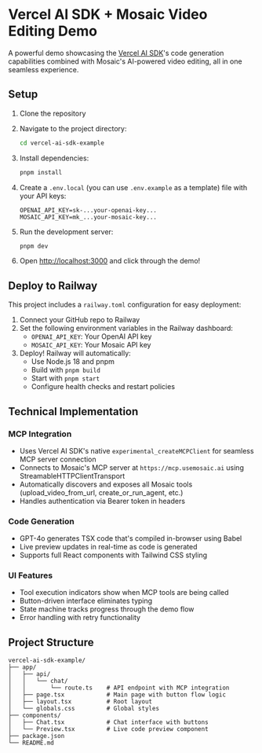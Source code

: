 # Vercel AI SDK + Mosaic Video Editing Demo

A powerful demo showcasing the [Vercel AI SDK](https://ai-sdk.dev/)'s code generation capabilities combined with Mosaic's AI-powered video editing, all in one seamless experience.

## Setup

1. Clone the repository
2. Navigate to the project directory:
   ```bash
   cd vercel-ai-sdk-example
   ```

3. Install dependencies:
   ```bash
   pnpm install
   ```

4. Create a `.env.local` (you can use `.env.example` as a template) file with your API keys:
   ```env
   OPENAI_API_KEY=sk-...your-openai-key...
   MOSAIC_API_KEY=mk_...your-mosaic-key...
   ```

5. Run the development server:
   ```bash
   pnpm dev
   ```

6. Open [http://localhost:3000](http://localhost:3000) and click through the demo!

## Deploy to Railway

This project includes a `railway.toml` configuration for easy deployment:

1. Connect your GitHub repo to Railway
2. Set the following environment variables in the Railway dashboard:
   - `OPENAI_API_KEY`: Your OpenAI API key
   - `MOSAIC_API_KEY`: Your Mosaic API key  
3. Deploy! Railway will automatically:
   - Use Node.js 18 and pnpm
   - Build with `pnpm build`
   - Start with `pnpm start`
   - Configure health checks and restart policies

## Technical Implementation

### MCP Integration
- Uses Vercel AI SDK's native `experimental_createMCPClient` for seamless MCP server connection
- Connects to Mosaic's MCP server at `https://mcp.usemosaic.ai` using StreamableHTTPClientTransport
- Automatically discovers and exposes all Mosaic tools (upload_video_from_url, create_or_run_agent, etc.)
- Handles authentication via Bearer token in headers

### Code Generation
- GPT-4o generates TSX code that's compiled in-browser using Babel
- Live preview updates in real-time as code is generated
- Supports full React components with Tailwind CSS styling

### UI Features
- Tool execution indicators show when MCP tools are being called
- Button-driven interface eliminates typing
- State machine tracks progress through the demo flow
- Error handling with retry functionality

## Project Structure

```
vercel-ai-sdk-example/
├── app/
│   ├── api/
│   │   └── chat/
│   │       └── route.ts    # API endpoint with MCP integration
│   ├── page.tsx            # Main page with button flow logic
│   ├── layout.tsx          # Root layout
│   └── globals.css         # Global styles
├── components/
│   ├── Chat.tsx            # Chat interface with buttons
│   └── Preview.tsx         # Live code preview component
├── package.json
└── README.md
```